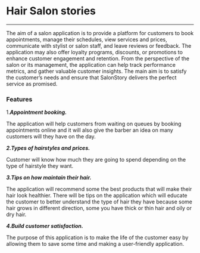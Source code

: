 # Hair Salon stories
---

The aim of a salon application is to provide a platform for customers to book appointments, manage their schedules, view services and prices, communicate with stylist or salon staff, and leave reviews or feedback. The application may also offer loyalty programs, discounts, or promotions to enhance customer engagement and retention. From the perspective of the salon or its management, the application can help track performance metrics, and gather valuable customer insights.
The main aim is to satisfy the customer’s needs and ensure that SalonStory delivers the perfect service as promised.

### Features
1.***Appointment booking.***

  The application will help customers from waiting on queues by booking appointments online and it will also give the barber an idea on many customers will they have on the day.

***2.Types of hairstyles and prices.***

Customer will know how much they are going to spend depending on the type of hairstyle they want.

***3.Tips on how maintain their hair.***

The application will recommend some the best products that will make their hair look healthier. There will be tips on the application which will educate the customer to better understand the type of hair they have because some hair grows in different direction, some you have thick or thin hair and oily or dry hair.

***4.Build customer satisfaction.***

The purpose of this application is to make the life of the customer easy by allowing them to save some time and making a user-friendly application. 
